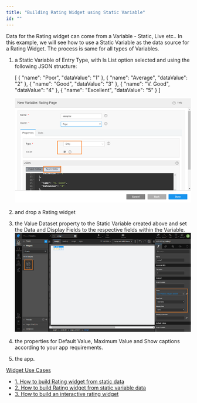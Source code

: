 ```yaml
---
title: "Building Rating Widget using Static Variable"
id: ""
---
```


Data for the Rating widget can come from a Variable - Static, Live etc.. In this example, we will see how to use a Static Variable as the data source for a Rating Widget. The process is same for all types of Variables.

1. a Static Variable of Entry Type, with Is List option selected and using the following JSON structure:
    
    \[
      {
        "name": "Poor",
        "dataValue": "1"
      },
      {
        "name": "Average",
        "dataValue": "2"
      },
      {
        "name": "Good",
        "dataValue": "3"
      },
      {
        "name": "V. Good",
        "dataValue": "4"
      },
      {
        "name": "Excellent",
        "dataValue": "5"
      }
    \]
    
    [![rating_usage_statvar](../assets/rating_usage_statvar.png)](../assets/rating_usage_statvar.png)
2. and drop a Rating widget
3. the Value Dataset property to the Static Variable created above and set the Data and Display Fields to the respective fields within the Variable. [![rating_usage_statvar_bind](../assets/rating_usage_statvar_bind.png)](../assets/rating_usage_statvar_bind.png)
4. the properties for Default Value, Maximum Value and Show captions according to your app requirements.
5. the app.

[Widget Use Cases](/learn/app-development/widgets/form-widgets/rating-widget/#use-cases)

- [1\. How to build Rating widget from static data](/learn/how-tos/rating-widget-using-static-data/)
- [2\. How to build Rating widget from static variable data](/learn/how-tos/rating-widget-using-static-variable/)
- [3\. How to build an interactive rating widget](/learn/how-tos/rating-widget-interactive/)
